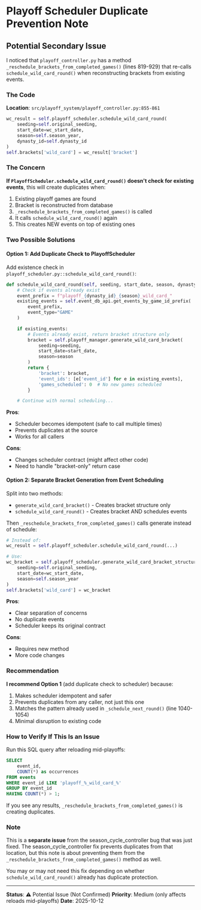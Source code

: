 # Playoff Scheduler Duplicate Prevention Note

## Potential Secondary Issue

I noticed that `playoff_controller.py` has a method `_reschedule_brackets_from_completed_games()` (lines 819-929) that re-calls `schedule_wild_card_round()` when reconstructing brackets from existing events.

### The Code

**Location**: `src/playoff_system/playoff_controller.py:855-861`

```python
wc_result = self.playoff_scheduler.schedule_wild_card_round(
    seeding=self.original_seeding,
    start_date=wc_start_date,
    season=self.season_year,
    dynasty_id=self.dynasty_id
)
self.brackets['wild_card'] = wc_result['bracket']
```

### The Concern

**If `PlayoffScheduler.schedule_wild_card_round()` doesn't check for existing events**, this will create duplicates when:
1. Existing playoff games are found
2. Bracket is reconstructed from database
3. `_reschedule_brackets_from_completed_games()` is called
4. It calls `schedule_wild_card_round()` again
5. This creates NEW events on top of existing ones

### Two Possible Solutions

#### Option 1: Add Duplicate Check to PlayoffScheduler

Add existence check in `playoff_scheduler.py::schedule_wild_card_round()`:

```python
def schedule_wild_card_round(self, seeding, start_date, season, dynasty_id):
    # Check if events already exist
    event_prefix = f"playoff_{dynasty_id}_{season}_wild_card_"
    existing_events = self.event_db_api.get_events_by_game_id_prefix(
        event_prefix,
        event_type="GAME"
    )

    if existing_events:
        # Events already exist, return bracket structure only
        bracket = self.playoff_manager.generate_wild_card_bracket(
            seeding=seeding,
            start_date=start_date,
            season=season
        )
        return {
            'bracket': bracket,
            'event_ids': [e['event_id'] for e in existing_events],
            'games_scheduled': 0  # No new games scheduled
        }

    # Continue with normal scheduling...
```

**Pros**:
- Scheduler becomes idempotent (safe to call multiple times)
- Prevents duplicates at the source
- Works for all callers

**Cons**:
- Changes scheduler contract (might affect other code)
- Need to handle "bracket-only" return case

#### Option 2: Separate Bracket Generation from Event Scheduling

Split into two methods:
- `generate_wild_card_bracket()` - Creates bracket structure only
- `schedule_wild_card_round()` - Creates bracket AND schedules events

Then `_reschedule_brackets_from_completed_games()` calls generate instead of schedule:

```python
# Instead of:
wc_result = self.playoff_scheduler.schedule_wild_card_round(...)

# Use:
wc_bracket = self.playoff_scheduler.generate_wild_card_bracket_structure(
    seeding=self.original_seeding,
    start_date=wc_start_date,
    season=self.season_year
)
self.brackets['wild_card'] = wc_bracket
```

**Pros**:
- Clear separation of concerns
- No duplicate events
- Scheduler keeps its original contract

**Cons**:
- Requires new method
- More code changes

### Recommendation

**I recommend Option 1** (add duplicate check to scheduler) because:
1. Makes scheduler idempotent and safer
2. Prevents duplicates from any caller, not just this one
3. Matches the pattern already used in `_schedule_next_round()` (line 1040-1054)
4. Minimal disruption to existing code

### How to Verify If This Is an Issue

Run this SQL query after reloading mid-playoffs:

```sql
SELECT
    event_id,
    COUNT(*) as occurrences
FROM events
WHERE event_id LIKE 'playoff_%_wild_card_%'
GROUP BY event_id
HAVING COUNT(*) > 1;
```

If you see any results, `_reschedule_brackets_from_completed_games()` is creating duplicates.

### Note

This is a **separate issue** from the season_cycle_controller bug that was just fixed. The season_cycle_controller fix prevents duplicates from that location, but this note is about preventing them from the `_reschedule_brackets_from_completed_games()` method as well.

You may or may not need this fix depending on whether `schedule_wild_card_round()` already has duplicate protection.

---

**Status**: ⚠️ Potential Issue (Not Confirmed)
**Priority**: Medium (only affects reloads mid-playoffs)
**Date**: 2025-10-12
